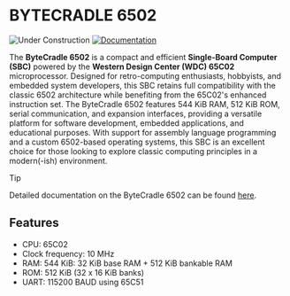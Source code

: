 # BYTECRADLE 6502

![Under Construction](https://img.shields.io/badge/status-under--construction-orange?style=for-the-badge&logo=github)
[![Documentation](https://github.com/ifilot/bytecradle-6502/actions/workflows/docs.yml/badge.svg)](https://github.com/ifilot/bytecradle-6502/actions/workflows/docs.yml)

The **ByteCradle 6502** is a compact and efficient **Single-Board Computer
(SBC)** powered by the **Western Design Center (WDC) 65C02** microprocessor.
Designed for retro-computing enthusiasts, hobbyists, and embedded system
developers, this SBC retains full compatibility with the classic 6502
architecture while benefiting from the 65C02's enhanced instruction set. The
ByteCradle 6502 features 544 KiB RAM, 512 KiB ROM, serial communication, and
expansion interfaces, providing a versatile platform for software development,
embedded applications, and educational purposes. With support for assembly
language programming and a custom 6502-based operating systems, this SBC is an
excellent choice for those looking to explore classic computing principles in a
modern(-ish) environment.

> [!tip]
> Detailed documentation on the ByteCradle 6502 can be found 
> [here](https://ifilot.github.io/bytecradle-6502/).

## Features

* CPU: 65C02
* Clock frequency: 10 MHz
* RAM: 544 KiB: 32 KiB base RAM + 512 KiB bankable RAM
* ROM: 512 KiB (32 x 16 KiB banks)
* UART: 115200 BAUD using 65C51